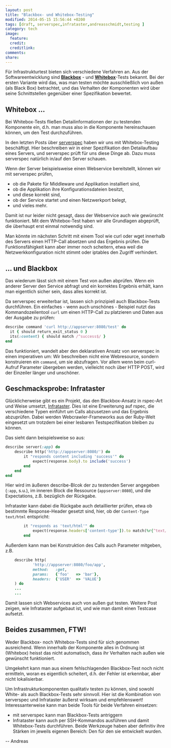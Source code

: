 ```yaml
---
layout: post
title: "Blackbox- und Whitebox-Testing"
modified: 2014-05-15 15:56:44 +0200
tags: [draft, serverspec,infrataster,andreasschmidt,testing ]
category: tech
image:
  feature:
  credit:
  creditlink:
comments:
share:
---
```


Für Infrastrukturtest bieten sich verschiedene Verfahren an. Aus der Softwareentwicklung
sind [**Blackbox**](http://de.wikipedia.org/wiki/Black-Box-Test) - und
[**Whitebox**](http://de.wikipedia.org/wiki/White-Box-Test)-Tests bekannt.
Bei der ersten Variante wird das, was man testen möchte ausschließlich von
außen (als Black Box) betrachtet, und das Verhalten der Komponenten wird über
seine Schnittstellen gegenüber einer Spezifikation bewertet.

## Whitebox ...

Bei Whitebox-Tests fließen Detailinformationen der zu testenden
Komponente ein, d.h. man muss also in die Komponente hereinschauen können, um
den Test durchzuführen.

In den letzten Posts über [serverspec](www.serverspec.org) haben wir uns
mit Whitebox-Testing beschäftigt. Hier beschreiben wir in einer Spezifikation
den Detailaufbau eines Servers, und serverspec prüft für uns diese Dinge ab.
Dazu muss serverspec natürlich in/auf den Server schauen.

Wenn der Server beispielsweise einen Webservice bereitstellt, können wir mit serverspec prüfen,
- ob die Pakete für Middleware und Applikation installiert sind,
- ob die Applikation ihre Konfigurationsdateien besitzt,
- und diese korrekt sind,
- ob der Service startet und einen Netzwerkport belegt,
- und vieles mehr.

Damit ist nur leider nicht gesagt, dass der Webservice auch wie gewünscht
funktioniert. Mit dem Whitebox-Test haben wir alle Grundlagen abgeprüft, die
überhaupt erst einmal notwendig sind.

Man könnte im nächsten Schritt mit einem Tool wie curl oder wget innerhalb
des Servers einen HTTP-Call absetzen und das Ergebnis prüfen. Die Funktionsfähigkeit
kann aber immer noch scheitern, etwa weil die Netzwerkkonfiguration nicht stimmt
oder iptables den Zugriff verhindert.

## ... und Blackbox

Das wiederum lässt sich mit einem Test von außen abprüfen. Wenn ein anderer
Server den Service abfragt und ein korrektes Ergebnis erhält, kann man eigentlich
sicher sein, dass alles korrekt ist.

Da serverspec erweiterbar ist, lassen sich prinzipiell auch Blackbox-Tests
durchführen. Ein einfaches - wenn auch unschönes - Beispiel nutzt das Kommandozeilentool
`curl` um einen HTTP-Call zu platzieren und Daten aus der Ausgabe zu prüfen:

```ruby
describe command 'curl http://appserver:8080/test' do
  it { should return_exit_status 0 }
  its(:content) { should match /^success$/ }
end
```

Das funktioniert, wandelt aber den deklarativen Ansatz von serverspec in einen
imperativen um: Wir beschreiben nicht eine Webresource, sondern konstruieren ein
`command`, um sie abzufragen. Vor allem wenn beim curl-Aufruf Parameter übergeben werden, vielleicht
noch über HTTP POST, wird der Einzeiler länger und unschöner.

## Geschmacksprobe: Infrataster

Glücklicherweise gibt es ein Projekt, das den Blackbox-Ansatz in rspec-Art und
Weise umsetzt, [Infrataster](https://github.com/ryotarai/infrataster). Dies ist
eine Erweiterung auf rspec, die verschiedene Typen einführt um Calls abzusetzen
und das Ergebnis abzuprüfen. Dabei werden Webcrawler-Frameworks aus der Ruby-Welt
eingesetzt um trotzdem bei einer lesbaren Testspezifikation bleiben zu können.

Das sieht dann beispielsweise so aus:

```ruby
describe server(:app) do
	describe http('http://appserver:8080/') do
		it "responds content including 'success'" do
			expect(response.body).to include('success')
		end
	end
end
```

Hier wird im äußeren describe-Blcok der zu testenden Server angegeben (`:app`, s.u.),
im inneren Block die Ressource (`appserver:8080`), und die Expectations, z.B.
bezüglich der Rückgabe.

Infrataster kann dabei die Rückgabe auch detaillierter prüfen, etwa ob
bestimmte Response-Header gesetzt sind, hier, ob der `Content-Type` `text/html` entspricht:

```ruby
		it "responds as 'text/html'" do
			expect(response.headers['content-type']).to match(%r{^text/html})
		end
```

Außerdem kann man bei Konstruktion des Calls auch Parameter mitgeben, z.B.

```ruby
	describe http(
    		'http://appserver:8080/foo/app',
    		method:   :get,
    		params:   {'foo'   => 'bar'},
    		headers:  {'USER'  => 'VALUE'}
  	) do
    ...
    ...
```

Damit lassen sich Webservices auch von außen gut testen. Weitere Post zeigen,
wie Infrataster aufgebaut ist, und wie man damit einen Testcase aufsetzt.

## Beides zusammen, FTW!  

Weder Blackbox- noch Whitebox-Tests sind für sich genommen ausreichend. Wenn
innerhalb der Komponente alles in Ordnung ist (Whitebox) heisst das nicht
automatisch, dass ihr Verhalten nach außen wie gewünscht funktioniert.

Umgekehrt kann man aus einem fehlschlagenden Blackbox-Test noch nicht ermitteln,
woran es eigentlich scheitert, d.h. der Fehler ist erkennbar, aber nicht
lokalisierbar.

Um Infrastrukturkomponenten qualitativ testen zu können, sind sowohl White-
als auch Blackbox-Tests sehr sinnvoll. Hier ist die Kombination von
serverspec und Infrataster äußerst wirksam und empfehlenswert! Interessanterweise
kann man beide Tools für beide Verfahren einsetzen:
- mit serverspec kann man Blackbox-Tests antriggern
- Infrataster kann auch per SSH-Kommandos ausführen und damit Whitebox-Tests durchführen.
Beide Werkzeuge haben aber definitiv ihre Stärken im jeweils eigenen Bereich: Den
für den sie entwickelt wurden.

--
Andreas
